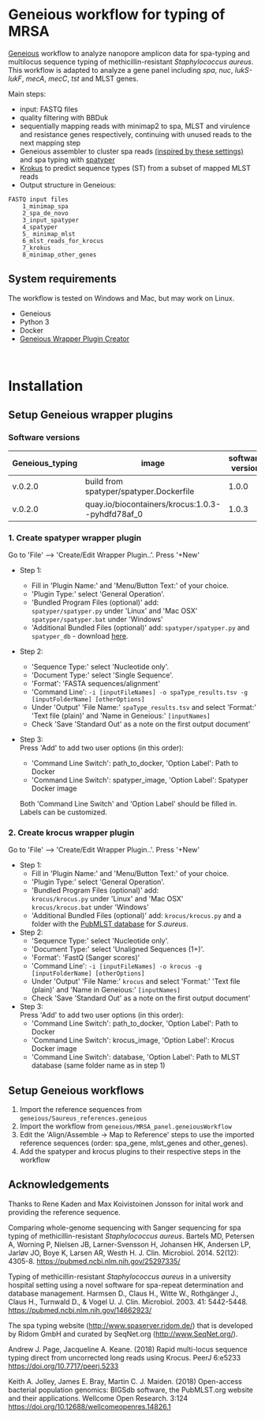 # Geneious workflow for typing of MRSA

[Geneious](https://www.geneious.com) workflow to analyze nanopore amplicon data for spa-typing and multilocus sequence typing of methicillin-resistant *Staphylococcus aureus*. 
This workflow is adapted to analyze a gene panel including *spa*, *nuc*, *lukS-lukF*, *mecA*, *mecC*, *tst* and MLST genes. 

Main steps:
- input: FASTQ files
- quality filtering with BBDuk
- sequentially mapping reads with minimap2 to spa, MLST and virulence and resistance genes respectively, continuing with unused reads to the next mapping step
- Geneious assembler to cluster spa reads [(inspired by these settings)](https://www.geneious.com/tutorials/metagenomic-analysis) and spa typing with [spatyper](https://bitbucket.org/genomicepidemiology/spatyper)
- [Krokus](https://github.com/andrewjpage/krocus) to predict sequence types (ST) from a subset of mapped MLST reads
- Output structure in Geneious:
````
FASTQ input files
	1_minimap_spa
	2_spa_de_novo
	3_input_spatyper
	4_spatyper
	5_ minimap_mlst
	6_mlst_reads_for_krocus
	7_krokus
	8_minimap_other_genes
````


## System requirements
The workflow is tested on Windows and Mac, but may work on Linux.
- Geneious
- Python 3
- Docker
- [Geneious Wrapper Plugin Creator](https://www.geneious.com/api-developers/)

&nbsp;
&nbsp;

# Installation

## Setup Geneious wrapper plugins

### Software versions

| Geneious_typing | image | software version |
| -------- | ------- | ------- |
| v.0.2.0 | build from spatyper/spatyper.Dockerfile | 1.0.0 |
| v.0.2.0 | quay.io/biocontainers/krocus:1.0.3--pyhdfd78af_0 | 1.0.3 |

### 1. Create spatyper wrapper plugin
Go to 'File' --> 'Create/Edit Wrapper Plugin..'. Press '+New'
- Step 1: 
	- Fill in 'Plugin Name:' and 'Menu/Button Text:' of your choice. 
	- 'Plugin Type:' select 'General Operation'. 
	- 'Bundled Program Files (optional)' add:  
		`spatyper/spatyper.py` under 'Linux' and 'Mac OSX'  
		`spatyper/spatyper.bat` under 'Windows'  
	- 'Additional Bundled Files (optional)' add:
	 `spatyper/spatyper.py` and `spatyper_db` - download [here](https://bitbucket.org/genomicepidemiology/spatyper_db/src/main/).
- Step 2: 
	- 'Sequence Type:' select 'Nucleotide only'.
	- 'Document Type:' select 'Single Sequence'.
	- 'Format': 'FASTA sequences/alignment'
	- 'Command Line':
		`-i [inputFileNames] -o spaType_results.tsv -g [inputFolderName] [otherOptions]`
	- Under 'Output' 'File Name:' `spaType_results.tsv` and select 'Format:' 'Text file (plain)' and 'Name in Geneious:' `[inputNames]`
	- Check 'Save 'Standard Out' as a note on the first output document'
- Step 3:  
	Press 'Add' to add two user options (in this order):
	- 'Command Line Switch': path_to_docker, 'Option Label': Path to Docker
	- 'Command Line Switch': spatyper_image, 'Option Label': Spatyper Docker image
 
	Both 'Command Line Switch' and 'Option Label' should be filled in. Labels can be customized.

### 2. Create krocus wrapper plugin
Go to 'File' --> 'Create/Edit Wrapper Plugin..'. Press '+New'
- Step 1: 
	- Fill in 'Plugin Name:' and 'Menu/Button Text:' of your choice. 
	- 'Plugin Type:' select 'General Operation'. 
	- 'Bundled Program Files (optional)' add:  
		`krocus/krocus.py` under 'Linux' and 'Mac OSX'  
		`krocus/krocus.bat` under 'Windows'  
	- 'Additional Bundled Files (optional)' add:
	 `krocus/krocus.py` and a folder with the [PubMLST database](https://pubmlst.org) for *S*.*aureus*.
- Step 2: 
	- 'Sequence Type:' select 'Nucleotide only'.
	- 'Document Type:' select 'Unaligned Sequences (1+)'.
	- 'Format': 'FastQ (Sanger scores)'
	- 'Command Line':
		`-i [inputFileNames] -o krocus -g [inputFolderName] [otherOptions]`
	- Under 'Output' 'File Name:' `krocus` and select 'Format:' 'Text file (plain)' and 'Name in Geneious:' `[inputNames]`
	- Check 'Save 'Standard Out' as a note on the first output document'
- Step 3:  
	Press 'Add' to add two user options (in this order):
	- 'Command Line Switch': path_to_docker, 'Option Label': Path to Docker
	- 'Command Line Switch': krocus_image, 'Option Label': Krocus Docker image
	- 'Command Line Switch': database, 'Option Label': Path to MLST database (same folder name as in step 1)


## Setup Geneious workflows
1. Import the reference sequences from `geneious/Saureus_references.geneious`
2. Import the workflow from `geneious/MRSA_panel.geneiousWorkflow`
3. Edit the 'Align/Assemble -> Map to Reference' steps to use the imported reference sequences (order: spa_gene, mlst_genes and other_genes).
4. Add the spatyper and krocus plugins to their respective steps in the workflow

## Acknowledgements

Thanks to Rene Kaden and Max Koivistoinen Jonsson for inital work and providing the reference sequence.

Comparing whole-genome sequencing with Sanger sequencing for spa typing of methicillin-resistant *Staphylococcus aureus*. Bartels MD, Petersen A, Worning P, Nielsen JB, Larner-Svensson H, Johansen HK, Andersen LP, Jarløv JO, Boye K, Larsen AR, Westh H. J. Clin. Microbiol. 2014. 52(12): 4305-8. https://pubmed.ncbi.nlm.nih.gov/25297335/

Typing of methicillin-resistant *Staphylococcus aureus* in a university hospital setting using a novel software for spa-repeat determination and database management. Harmsen D., Claus H., Witte W., Rothgänger J., Claus H., Turnwald D., & Vogel U. J. Clin. Microbiol. 2003. 41: 5442-5448. https://pubmed.ncbi.nlm.nih.gov/14662923/

The spa typing website (http://www.spaserver.ridom.de/) that is developed by Ridom GmbH and curated by SeqNet.org (http://www.SeqNet.org/).

Andrew J. Page, Jacqueline A. Keane. (2018) Rapid multi-locus sequence typing direct from uncorrected long reads using Krocus. PeerJ 6:e5233 https://doi.org/10.7717/peerj.5233

Keith A. Jolley, James E. Bray, Martin C. J. Maiden. (2018) Open-access bacterial population genomics: BIGSdb software, the PubMLST.org website and their applications. Wellcome Open Research. 3:124 https://doi.org/10.12688/wellcomeopenres.14826.1